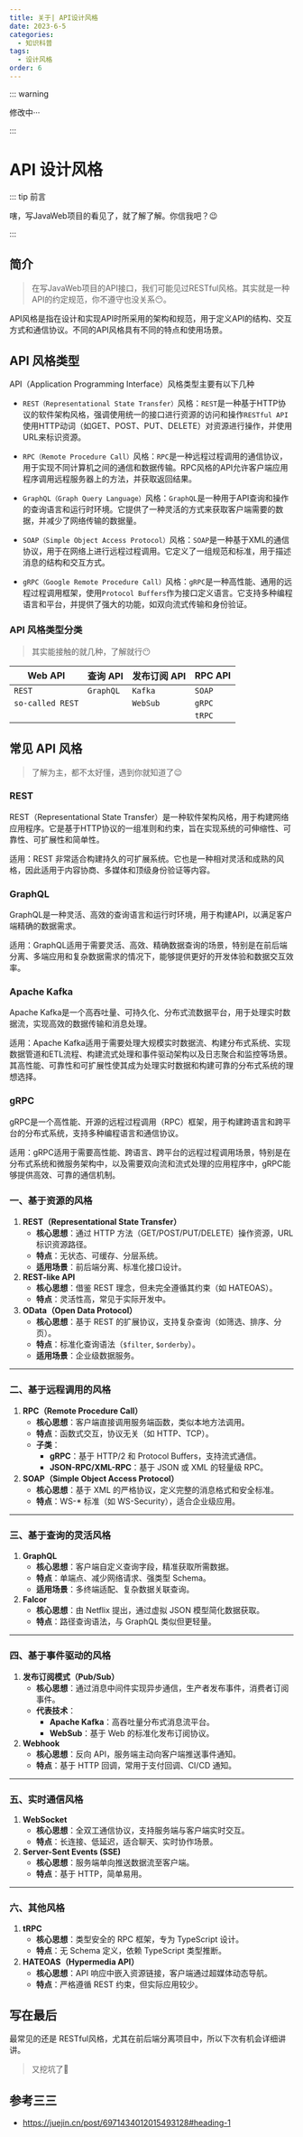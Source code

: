 ```yaml
---
title: 关于| API设计风格
date: 2023-6-5
categories: 
  - 知识科普
tags: 
  - 设计风格
order: 6
---
```




::: warning

修改中···

:::

<div v-if="0">



# API 设计风格

::: tip 前言

嗐，写JavaWeb项目的看见了，就了解了解。你信我吧？😉

:::



## 简介

> 在写JavaWeb项目的API接口，我们可能见过RESTful风格。其实就是一种API的约定规范，你不遵守也没关系😶。

API风格是指在设计和实现API时所采用的架构和规范，用于定义API的结构、交互方式和通信协议。不同的API风格具有不同的特点和使用场景。



## API 风格类型

API（Application Programming Interface）风格类型主要有以下几种

- `REST（Representational State Transfer）`风格：`REST`是一种基于HTTP协议的软件架构风格，强调使用统一的接口进行资源的访问和操作`RESTful API`使用HTTP动词（如GET、POST、PUT、DELETE）对资源进行操作，并使用URL来标识资源。

- `RPC（Remote Procedure Call）`风格：`RPC`是一种远程过程调用的通信协议，用于实现不同计算机之间的通信和数据传输。RPC风格的API允许客户端应用程序调用远程服务器上的方法，并获取返回结果。

- `GraphQL（Graph Query Language）`风格：`GraphQL`是一种用于API查询和操作的查询语言和运行时环境。它提供了一种灵活的方式来获取客户端需要的数据，并减少了网络传输的数据量。

- `SOAP（Simple Object Access Protocol）`风格：`SOAP`是一种基于XML的通信协议，用于在网络上进行远程过程调用。它定义了一组规范和标准，用于描述消息的结构和交互方式。

- `gRPC（Google Remote Procedure Call）`风格：`gRPC`是一种高性能、通用的远程过程调用框架，使用`Protocol Buffers`作为接口定义语言。它支持多种编程语言和平台，并提供了强大的功能，如双向流式传输和身份验证。



### API 风格类型分类

> 其实能接触的就几种，了解就行😶

| Web API          | 查询 API  | 发布订阅 API | RPC API |
| ---------------- | --------- | ------------ | ------- |
| `REST`           | `GraphQL` | `Kafka`      | `SOAP`  |
| `so-called REST` |           | `WebSub`     | `gRPC`  |
|                  |           |              | `tRPC`  |



## 常见 API 风格

> 了解为主，都不太好懂，遇到你就知道了😉

### REST

REST（Representational State Transfer）是一种软件架构风格，用于构建网络应用程序。它是基于HTTP协议的一组准则和约束，旨在实现系统的可伸缩性、可靠性、可扩展性和简单性。

适用：REST 非常适合构建持久的可扩展系统。它也是一种相对灵活和成熟的风格，因此适用于内容协商、多媒体和顶级身份验证等内容。



### GraphQL

GraphQL是一种灵活、高效的查询语言和运行时环境，用于构建API，以满足客户端精确的数据需求。

适用：GraphQL适用于需要灵活、高效、精确数据查询的场景，特别是在前后端分离、多端应用和复杂数据需求的情况下，能够提供更好的开发体验和数据交互效率。



### Apache Kafka

Apache Kafka是一个高吞吐量、可持久化、分布式流数据平台，用于处理实时数据流，实现高效的数据传输和消息处理。

适用：Apache Kafka适用于需要处理大规模实时数据流、构建分布式系统、实现数据管道和ETL流程、构建流式处理和事件驱动架构以及日志聚合和监控等场景。其高性能、可靠性和可扩展性使其成为处理实时数据和构建可靠的分布式系统的理想选择。



### gRPC

gRPC是一个高性能、开源的远程过程调用（RPC）框架，用于构建跨语言和跨平台的分布式系统，支持多种编程语言和通信协议。

适用：gRPC适用于需要高性能、跨语言、跨平台的远程过程调用场景，特别是在分布式系统和微服务架构中，以及需要双向流和流式处理的应用程序中，gRPC能够提供高效、可靠的通信机制。



### **一、基于资源的风格**

1. **REST（Representational State Transfer）**
   - **核心思想**：通过 HTTP 方法（GET/POST/PUT/DELETE）操作资源，URL 标识资源路径。
   - **特点**：无状态、可缓存、分层系统。
   - **适用场景**：前后端分离、标准化接口设计。
2. **REST-like API**
   - **核心思想**：借鉴 REST 理念，但未完全遵循其约束（如 HATEOAS）。
   - **特点**：灵活性高，常见于实际开发中。
3. **OData（Open Data Protocol）**
   - **核心思想**：基于 REST 的扩展协议，支持复杂查询（如筛选、排序、分页）。
   - **特点**：标准化查询语法（`$filter`, `$orderby`）。
   - **适用场景**：企业级数据服务。

------

### **二、基于远程调用的风格**

1. **RPC（Remote Procedure Call）**
   - **核心思想**：客户端直接调用服务端函数，类似本地方法调用。
   - **特点**：函数式交互，协议无关（如 HTTP、TCP）。
   - **子类**：
     - **gRPC**：基于 HTTP/2 和 Protocol Buffers，支持流式通信。
     - **JSON-RPC/XML-RPC**：基于 JSON 或 XML 的轻量级 RPC。
2. **SOAP（Simple Object Access Protocol）**
   - **核心思想**：基于 XML 的严格协议，定义完整的消息格式和安全标准。
   - **特点**：WS-* 标准（如 WS-Security），适合企业级应用。

------

### **三、基于查询的灵活风格**

1. **GraphQL**
   - **核心思想**：客户端自定义查询字段，精准获取所需数据。
   - **特点**：单端点、减少网络请求、强类型 Schema。
   - **适用场景**：多终端适配、复杂数据关联查询。
2. **Falcor**
   - **核心思想**：由 Netflix 提出，通过虚拟 JSON 模型简化数据获取。
   - **特点**：路径查询语法，与 GraphQL 类似但更轻量。

------

### **四、基于事件驱动的风格**

1. **发布订阅模式（Pub/Sub）**
   - **核心思想**：通过消息中间件实现异步通信，生产者发布事件，消费者订阅事件。
   - **代表技术**：
     - **Apache Kafka**：高吞吐量分布式消息流平台。
     - **WebSub**：基于 Web 的标准化发布订阅协议。
2. **Webhook**
   - **核心思想**：反向 API，服务端主动向客户端推送事件通知。
   - **特点**：基于 HTTP 回调，常用于支付回调、CI/CD 通知。

------

### **五、实时通信风格**

1. **WebSocket**
   - **核心思想**：全双工通信协议，支持服务端与客户端实时交互。
   - **特点**：长连接、低延迟，适合聊天、实时协作场景。
2. **Server-Sent Events (SSE)**
   - **核心思想**：服务端单向推送数据流至客户端。
   - **特点**：基于 HTTP，简单易用。

------

### **六、其他风格**

1. **tRPC**
   - **核心思想**：类型安全的 RPC 框架，专为 TypeScript 设计。
   - **特点**：无 Schema 定义，依赖 TypeScript 类型推断。
2. **HATEOAS（Hypermedia API）**
   - **核心思想**：API 响应中嵌入资源链接，客户端通过超媒体动态导航。
   - **特点**：严格遵循 REST 约束，但实际应用较少。





## 写在最后

最常见的还是 RESTful风格，尤其在前后端分离项目中，所以下次有机会详细讲讲。

> 又挖坑了🧐



## 参考三三

- https://juejin.cn/post/6971434012015493128#heading-1



</div>